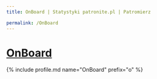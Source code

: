 ```yaml
---
title: OnBoard | Statystyki patronite.pl | Patromierz

permalink: /OnBoard
---
```


# [OnBoard](https://patronite.pl/OnBoard)

{% include profile.md name="OnBoard" prefix="o" %}

